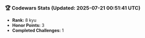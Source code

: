 ### 🏆 Codewars Stats (Updated: 2025-07-21 00:51:41 UTC)

- **Rank:** 8 kyu
- **Honor Points:** 3
- **Completed Challenges:** 1
